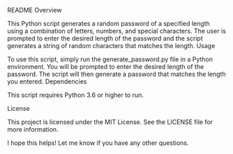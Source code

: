 README
Overview

This Python script generates a random password of a specified length using a combination of letters, numbers, and special characters. The user is prompted to enter the desired length of the password and the script generates a string of random characters that matches the length.
Usage

To use this script, simply run the generate_password.py file in a Python environment. You will be prompted to enter the desired length of the password. The script will then generate a password that matches the length you entered.
Dependencies

This script requires Python 3.6 or higher to run.

License

This project is licensed under the MIT License. See the LICENSE file for more information.

I hope this helps! Let me know if you have any other questions.

